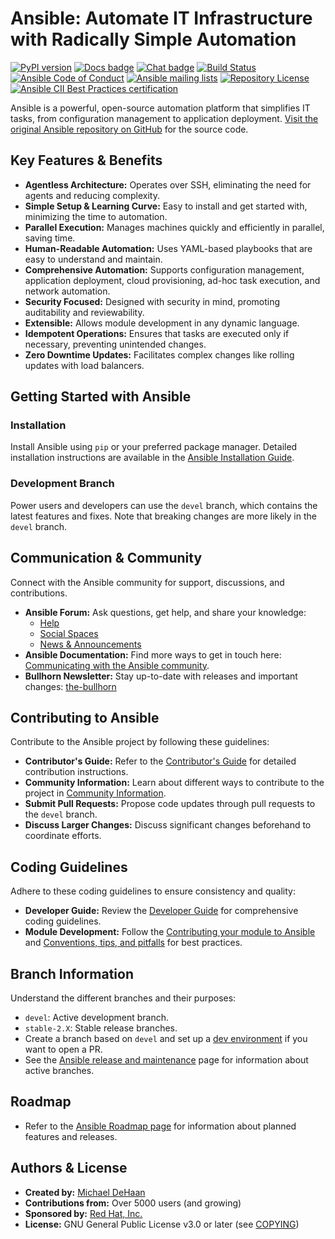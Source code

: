 # Ansible: Automate IT Infrastructure with Radically Simple Automation

[![PyPI version](https://img.shields.io/pypi/v/ansible-core.svg)](https://pypi.org/project/ansible-core)
[![Docs badge](https://img.shields.io/badge/docs-latest-brightgreen.svg)](https://docs.ansible.com/ansible/latest/)
[![Chat badge](https://img.shields.io/badge/chat-IRC-brightgreen.svg)](https://docs.ansible.com/ansible/devel/community/communication.html)
[![Build Status](https://dev.azure.com/ansible/ansible/_apis/build/status/CI?branchName=devel)](https://dev.azure.com/ansible/ansible/_build/latest?definitionId=20&branchName=devel)
[![Ansible Code of Conduct](https://img.shields.io/badge/code%20of%20conduct-Ansible-silver.svg)](https://docs.ansible.com/ansible/devel/community/code_of_conduct.html)
[![Ansible mailing lists](https://img.shields.io/badge/mailing%20lists-Ansible-orange.svg)](https://docs.ansible.com/ansible/devel/community/communication.html#mailing-list-information)
[![Repository License](https://img.shields.io/badge/license-GPL%20v3.0-brightgreen.svg)](COPYING)
[![Ansible CII Best Practices certification](https://bestpractices.coreinfrastructure.org/projects/2372/badge)](https://bestpractices.coreinfrastructure.org/projects/2372)

Ansible is a powerful, open-source automation platform that simplifies IT tasks, from configuration management to application deployment.  [Visit the original Ansible repository on GitHub](https://github.com/ansible/ansible) for the source code.

## Key Features & Benefits

*   **Agentless Architecture:** Operates over SSH, eliminating the need for agents and reducing complexity.
*   **Simple Setup & Learning Curve:** Easy to install and get started with, minimizing the time to automation.
*   **Parallel Execution:** Manages machines quickly and efficiently in parallel, saving time.
*   **Human-Readable Automation:** Uses YAML-based playbooks that are easy to understand and maintain.
*   **Comprehensive Automation:** Supports configuration management, application deployment, cloud provisioning, ad-hoc task execution, and network automation.
*   **Security Focused:** Designed with security in mind, promoting auditability and reviewability.
*   **Extensible:** Allows module development in any dynamic language.
*   **Idempotent Operations:** Ensures that tasks are executed only if necessary, preventing unintended changes.
*   **Zero Downtime Updates:** Facilitates complex changes like rolling updates with load balancers.

## Getting Started with Ansible

### Installation

Install Ansible using `pip` or your preferred package manager. Detailed installation instructions are available in the [Ansible Installation Guide](https://docs.ansible.com/ansible/latest/installation_guide/intro_installation.html).

### Development Branch

Power users and developers can use the `devel` branch, which contains the latest features and fixes. Note that breaking changes are more likely in the `devel` branch.

## Communication & Community

Connect with the Ansible community for support, discussions, and contributions.

*   **Ansible Forum:** Ask questions, get help, and share your knowledge:
    *   [Help](https://forum.ansible.com/c/help/6)
    *   [Social Spaces](https://forum.ansible.com/c/chat/4)
    *   [News & Announcements](https://forum.ansible.com/c/news/5)
*   **Ansible Documentation:** Find more ways to get in touch here:  [Communicating with the Ansible community](https://docs.ansible.com/ansible/devel/community/communication.html).
*   **Bullhorn Newsletter:** Stay up-to-date with releases and important changes:  [the-bullhorn](https://docs.ansible.com/ansible/devel/community/communication.html#the-bullhorn)

## Contributing to Ansible

Contribute to the Ansible project by following these guidelines:

*   **Contributor's Guide:** Refer to the [Contributor's Guide](./.github/CONTRIBUTING.md) for detailed contribution instructions.
*   **Community Information:**  Learn about different ways to contribute to the project in [Community Information](https://docs.ansible.com/ansible/devel/community).
*   **Submit Pull Requests:**  Propose code updates through pull requests to the `devel` branch.
*   **Discuss Larger Changes:** Discuss significant changes beforehand to coordinate efforts.

## Coding Guidelines

Adhere to these coding guidelines to ensure consistency and quality:

*   **Developer Guide:**  Review the [Developer Guide](https://docs.ansible.com/ansible/devel/dev_guide/) for comprehensive coding guidelines.
*   **Module Development:**  Follow the [Contributing your module to Ansible](https://docs.ansible.com/ansible/devel/dev_guide/developing_modules_checklist.html) and [Conventions, tips, and pitfalls](https://docs.ansible.com/ansible/devel/dev_guide/developing_modules_best_practices.html) for best practices.

## Branch Information

Understand the different branches and their purposes:

*   `devel`: Active development branch.
*   `stable-2.X`: Stable release branches.
*   Create a branch based on `devel` and set up a [dev environment](https://docs.ansible.com/ansible/devel/dev_guide/developing_modules_general.html#common-environment-setup) if you want to open a PR.
*   See the [Ansible release and maintenance](https://docs.ansible.com/ansible/devel/reference_appendices/release_and_maintenance.html) page for information about active branches.

## Roadmap

*   Refer to the [Ansible Roadmap page](https://docs.ansible.com/ansible/devel/roadmap/) for information about planned features and releases.

## Authors & License

*   **Created by:** [Michael DeHaan](https://github.com/mpdehaan)
*   **Contributions from:** Over 5000 users (and growing)
*   **Sponsored by:** [Red Hat, Inc.](https://www.redhat.com)
*   **License:** GNU General Public License v3.0 or later (see [COPYING](COPYING))